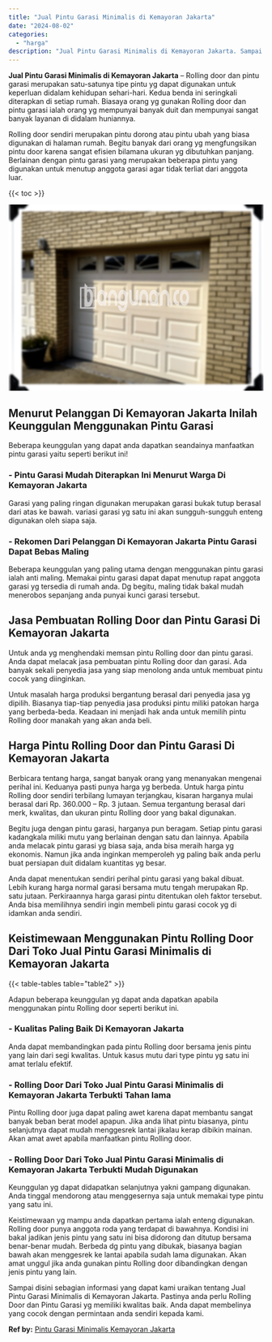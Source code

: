 ```yaml
---
title: "Jual Pintu Garasi Minimalis di Kemayoran Jakarta"
date: "2024-08-02"
categories: 
  - "harga"
description: "Jual Pintu Garasi Minimalis di Kemayoran Jakarta. Sampai disini sebagian informasi yang dapat kami uraikan tentang Jual Pintu Garasi Minimalis di Kemayoran J..."
---
```


**Jual Pintu Garasi Minimalis di Kemayoran Jakarta** – Rolling door dan pintu garasi merupakan satu-satunya tipe pintu yg dapat digunakan untuk keperluan didalam kehidupan sehari-hari. Kedua benda ini seringkali diterapkan di setiap rumah. Biasaya orang yg gunakan Rolling door dan pintu garasi ialah orang yg mempunyai banyak duit dan mempunyai sangat banyak layanan di didalam huniannya.

Rolling door sendiri merupakan pintu dorong atau pintu ubah yang biasa digunakan di halaman rumah. Begitu banyak dari orang yg mengfungsikan pintu door karena sangat efisien bilamana ukuran yg dibutuhkan panjang. Berlainan dengan pintu garasi yang merupakan beberapa pintu yang digunakan untuk menutup anggota garasi agar tidak terliat dari anggota luar.

{{< toc >}}

![Jual Pintu Garasi Minimalis di Kemayoran Jakarta](/images/pintu-garasi-67.png)

## Menurut Pelanggan Di Kemayoran Jakarta Inilah Keunggulan Menggunakan Pintu Garasi

Beberapa keunggulan yang dapat anda dapatkan seandainya manfaatkan pintu garasi yaitu seperti berikut ini!

### \- Pintu Garasi Mudah Diterapkan Ini Menurut Warga Di Kemayoran Jakarta

Garasi yang paling ringan digunakan merupakan garasi bukak tutup berasal dari atas ke bawah. variasi garasi yg satu ini akan sungguh-sungguh enteng digunakan oleh siapa saja.

### \- Rekomen Dari Pelanggan Di Kemayoran Jakarta Pintu Garasi Dapat Bebas Maling

Beberapa keunggulan yang paling utama dengan menggunakan pintu garasi ialah anti maling. Memakai pintu garasi dapat dapat menutup rapat anggota garasi yg tersedia di rumah anda. Dg begitu, maling tidak bakal mudah menerobos sepanjang anda punyai kunci garasi tersebut.

## Jasa Pembuatan Rolling Door dan Pintu Garasi Di Kemayoran Jakarta

Untuk anda yg menghendaki memsan pintu Rolling door dan pintu garasi. Anda dapat melacak jasa pembuatan pintu Rolling door dan garasi. Ada banyak sekali penyedia jasa yang siap menolong anda untuk membuat pintu cocok yang diinginkan.

Untuk masalah harga produksi bergantung berasal dari penyedia jasa yg dipilih. Biasanya tiap-tiap penyedia jasa produksi pintu miliki patokan harga yang berbeda-beda. Keadaan ini menjadi hak anda untuk memilih pintu Rolling door manakah yang akan anda beli.

## Harga Pintu Rolling Door dan Pintu Garasi Di Kemayoran Jakarta

Berbicara tentang harga, sangat banyak orang yang menanyakan mengenai perihal ini. Keduanya pasti punya harga yg berbeda. Untuk harga pintu Rolling door sendiri terbilang lumayan terjangkau, kisaran harganya mulai berasal dari Rp. 360.000 – Rp. 3 jutaan. Semua tergantung berasal dari merk, kwalitas, dan ukuran pintu Rolling door yang bakal digunakan.

Begitu juga dengan pintu garasi, harganya pun beragam. Setiap pintu garasi kadangkala miliki mutu yang berlainan dengan satu dan lainnya. Apabila anda melacak pintu garasi yg biasa saja, anda bisa meraih harga yg ekonomis. Namun jika anda inginkan memperoleh yg paling baik anda perlu buat persiapan duit didalam kuantitas yg besar.

Anda dapat menentukan sendiri perihal pintu garasi yang bakal dibuat. Lebih kurang harga normal garasi bersama mutu tengah merupakan Rp. satu jutaan. Perkiraannya harga garasi pintu ditentukan oleh faktor tersebut. Anda bisa memilihnya sendiri ingin membeli pintu garasi cocok yg di idamkan anda sendiri.

## Keistimewaan Menggunakan Pintu Rolling Door Dari Toko Jual Pintu Garasi Minimalis di Kemayoran Jakarta

{{< table-tables table="table2" >}}

Adapun beberapa keunggulan yg dapat anda dapatkan apabila menggunakan pintu Rolling door seperti berikut ini.

### \- Kualitas Paling Baik Di Kemayoran Jakarta

Anda dapat membandingkan pada pintu Rolling door bersama jenis pintu yang lain dari segi kwalitas. Untuk kasus mutu dari type pintu yg satu ini amat terlalu efektif.

### \- Rolling Door Dari Toko Jual Pintu Garasi Minimalis di Kemayoran Jakarta Terbukti Tahan lama

Pintu Rolling door juga dapat paling awet karena dapat membantu sangat banyak beban berat model apapun. Jika anda lihat pintu biasanya, pintu selanjutnya dapat mudah menggesrek lantai jikalau kerap dibikin mainan. Akan amat awet apabila manfaatkan pintu Rolling door.

### \- Rolling Door Dari Toko Jual Pintu Garasi Minimalis di Kemayoran Jakarta Terbukti Mudah Digunakan

Keunggulan yg dapat didapatkan selanjutnya yakni gampang digunakan. Anda tinggal mendorong atau menggesernya saja untuk memakai type pintu yang satu ini.

Keistimewaan yg mampu anda dapatkan pertama ialah enteng digunakan. Rolling door punya anggota roda yang terdapat di bawahnya. Kondisi ini bakal jadikan jenis pintu yang satu ini bisa didorong dan ditutup bersama benar-benar mudah. Berbeda dg pintu yang dibukak, biasanya bagian bawah akan menggesrek ke lantai apabila sudah lama digunakan. Akan amat unggul jika anda gunakan pintu Rolling door dibandingkan dengan jenis pintu yang lain.

Sampai disini sebagian informasi yang dapat kami uraikan tentang Jual Pintu Garasi Minimalis di Kemayoran Jakarta. Pastinya anda perlu Rolling Door dan Pintu Garasi yg memiliki kwalitas baik. Anda dapat membelinya yang cocok dengan permintaan anda sendiri kepada kami.

**Ref by:** [Pintu Garasi Minimalis Kemayoran Jakarta](https://id.wikipedia.org/wiki/Pintu)
